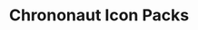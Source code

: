 ---
title: Chrononaut Icon Packs
summary: Chrononaut Icon Packs for Resource Redirect
nav_order: 1.3
parent: Resource Redirect
grand_parent: Windhawk
permalink: /windhawk/resource-redirect/chrononaut-series
---
